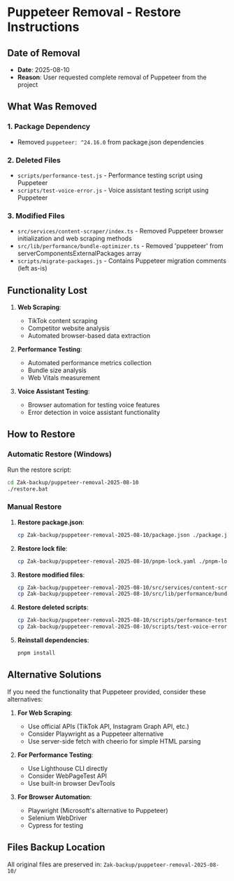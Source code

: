 # Puppeteer Removal - Restore Instructions

## Date of Removal
- **Date**: 2025-08-10
- **Reason**: User requested complete removal of Puppeteer from the project

## What Was Removed

### 1. Package Dependency
- Removed `puppeteer: ^24.16.0` from package.json dependencies

### 2. Deleted Files
- `scripts/performance-test.js` - Performance testing script using Puppeteer
- `scripts/test-voice-error.js` - Voice assistant testing script using Puppeteer

### 3. Modified Files
- `src/services/content-scraper/index.ts` - Removed Puppeteer browser initialization and web scraping methods
- `src/lib/performance/bundle-optimizer.ts` - Removed 'puppeteer' from serverComponentsExternalPackages array
- `scripts/migrate-packages.js` - Contains Puppeteer migration comments (left as-is)

## Functionality Lost
1. **Web Scraping**:
   - TikTok content scraping
   - Competitor website analysis
   - Automated browser-based data extraction

2. **Performance Testing**:
   - Automated performance metrics collection
   - Bundle size analysis
   - Web Vitals measurement

3. **Voice Assistant Testing**:
   - Browser automation for testing voice features
   - Error detection in voice assistant functionality

## How to Restore

### Automatic Restore (Windows)
Run the restore script:
```bash
cd Zak-backup/puppeteer-removal-2025-08-10
./restore.bat
```

### Manual Restore
1. **Restore package.json**:
   ```bash
   cp Zak-backup/puppeteer-removal-2025-08-10/package.json ./package.json
   ```

2. **Restore lock file**:
   ```bash
   cp Zak-backup/puppeteer-removal-2025-08-10/pnpm-lock.yaml ./pnpm-lock.yaml
   ```

3. **Restore modified files**:
   ```bash
   cp Zak-backup/puppeteer-removal-2025-08-10/src/services/content-scraper/index.ts ./src/services/content-scraper/index.ts
   cp Zak-backup/puppeteer-removal-2025-08-10/src/lib/performance/bundle-optimizer.ts ./src/lib/performance/bundle-optimizer.ts
   ```

4. **Restore deleted scripts**:
   ```bash
   cp Zak-backup/puppeteer-removal-2025-08-10/scripts/performance-test.js ./scripts/performance-test.js
   cp Zak-backup/puppeteer-removal-2025-08-10/scripts/test-voice-error.js ./scripts/test-voice-error.js
   ```

5. **Reinstall dependencies**:
   ```bash
   pnpm install
   ```

## Alternative Solutions

If you need the functionality that Puppeteer provided, consider these alternatives:

1. **For Web Scraping**:
   - Use official APIs (TikTok API, Instagram Graph API, etc.)
   - Consider Playwright as a Puppeteer alternative
   - Use server-side fetch with cheerio for simple HTML parsing

2. **For Performance Testing**:
   - Use Lighthouse CLI directly
   - Consider WebPageTest API
   - Use built-in browser DevTools

3. **For Browser Automation**:
   - Playwright (Microsoft's alternative to Puppeteer)
   - Selenium WebDriver
   - Cypress for testing

## Files Backup Location
All original files are preserved in: `Zak-backup/puppeteer-removal-2025-08-10/`